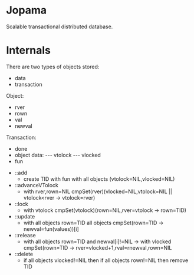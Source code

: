# Jopama
Scalable transactional distributed database.

# Internals
There are two types of objects stored:
* data
* transaction

Object:
- rver
- rown
- val
- newval

Transaction:
- done
- object data:
--- vtolock
--- vlocked
- fun

* ::add
    * create TID with fun with all objects (vtolock=NIL,vlocked=NIL)
* ::advanceVTolock
    * with rver,rown=NIL cmpSet(rver)(vlocked=NIL,vtolock=NIL || vtolock<rver -> vtolock=rver)
* ::lock
    * with vtolock cmpSet(vtolock)(rown=NIL,rver=vtolock -> rown=TID)
* ::update
    * with all objects rown=TID all objects cmpSet(rown=TID -> newval=fun(values))[i]
* ::release
    * with all objects rown=TID and newval[i]!=NIL -> with vlocked cmpSet(rown=TID -> rver=vlocked+1,rval=rnewval,rown=NIL
* ::delete
    * if all objects vlocked!=NIL then if all objects rown!=NIL then remove TID
